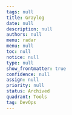 ```yaml
---
tags: null
title: Graylog
date: null
description: null
authors: null
menu: radar
menu: null
toc: null
notice: null
type: null
show_frontmatter: true
confidence: null
assign: null
priority: null
status: Archived
quadrant: Tools
tag: DevOps
---
```


